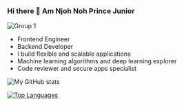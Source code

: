 ### Hi there 👋 Am Njoh Noh Prince Junior

![Group 1](https://user-images.githubusercontent.com/60319809/179373883-a9877934-da3f-41a2-b483-ac42eb2a7ebd.png)

- Frontend Engineer
- Backend Developer
- I build flexible and scalable applications
- Machine learning algorithms and deep learning explorer
- Code reviewer and secure apps specialist

![My GitHub stats](https://github-readme-stats.vercel.app/api?username=NjohPrince&show_icons=true&theme=radical)

[![Top Languages](https://github-readme-stats.vercel.app/api/top-langs/?username=NjohPrince&langs_count=8&layout=compact)](https://github.com/NjohPrince/github-readme-stats)
